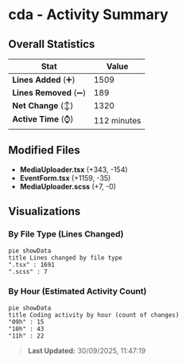 # cda - Activity Summary 

## Overall Statistics

| Stat                   | Value                                                             |
| ---------------------- | ----------------------------------------------------------------- |
| **Lines Added** (➕)   | 1509                                          |
| **Lines Removed** (➖) | 189                                        |
| **Net Change** (↕)    | 1320                |
| **Active Time** (⌚)   | 112 minutes |


## Modified Files
- **MediaUploader.tsx** (+343, -154)
- **EventForm.tsx** (+1159, -35)
- **MediaUploader.scss** (+7, -0)

## Visualizations

### By File Type (Lines Changed)

```mermaid
pie showData
title Lines changed by file type
".tsx" : 1691
".scss" : 7
```

### By Hour (Estimated Activity Count)

```mermaid
pie showData
title Coding activity by hour (count of changes)
"09h" : 15
"10h" : 43
"11h" : 22
```


> **Last Updated:** 30/09/2025, 11:47:19